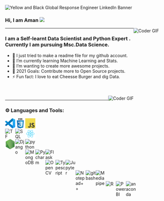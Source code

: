 ![Yellow and Black Global Response Engineer LinkedIn Banner](https://user-images.githubusercontent.com/63160825/137918832-c521f6dd-34c9-4efa-9e80-ec142ff8221d.png)

### Hi, I am Aman <img src="https://media.giphy.com/media/hvRJCLFzcasrR4ia7z/giphy.gif" width="25px"> 
<img align="right" src="https://i.imgur.com/mVIr207.gif" alt="Coder GIF" height="280">
<hr/>

### I am a Self-learnt Data Scientist and Python Expert . Currently I am pursuing Msc.Data Science.
- 🔭 I just tried to make a readme file for my github account.<br />
- 🌱 I’m currently learning Machine Learning and Stats.<br />
- 👯 I’m wanting to create more awesome projects.<br />
- 🥅 2021 Goals: Contribute more to Open Source projects.<br />
- ⚡ Fun fact: I love to eat Cheesse Burger and dig Data.
<br/>
<br />

<img align="right"  src="https://i.imgur.com/UWbDP3y.gif" alt="Coder GIF" height="280">


<hr/>


### ⚙ Languages and Tools:

<img align="left" alt="vscode" width="33px" src="https://raw.githubusercontent.com/github/explore/80688e429a7d4ef2fca1e82350fe8e3517d3494d/topics/visual-studio-code/visual-studio-code.png" />
<img align="left" alt="CSS3" width="33px" src="https://raw.githubusercontent.com/github/explore/80688e429a7d4ef2fca1e82350fe8e3517d3494d/topics/css/css.png" />
<img align="left" alt="JavaScript" width="33px" src="https://raw.githubusercontent.com/github/explore/80688e429a7d4ef2fca1e82350fe8e3517d3494d/topics/javascript/javascript.png" />
<br/>
<br/>
<img align="left" alt="TF" width="33px" src="https://i.imgur.com/oGwE8PR.png" />
<img align="left" alt="SQL" width="33px" src="https://camo.githubusercontent.com/b65f9026a0274fb351e57ed757a7c01e2538734b2278c067b5d6ca4650a6e4ce/68747470733a2f2f6c6162732e6d7973716c2e636f6d2f636f6d6d6f6e2f6c6f676f732f6d7973716c2d6c6f676f2e737667" />
<img align="left" alt="React" width="33px" src="https://raw.githubusercontent.com/github/explore/80688e429a7d4ef2fca1e82350fe8e3517d3494d/topics/react/react.png" />
<br/>
<br/>
<img align="left" alt="NodeJS" width="33px" src="https://raw.githubusercontent.com/github/explore/80688e429a7d4ef2fca1e82350fe8e3517d3494d/topics/nodejs/nodejs.png" />
<img align="left" alt="Django" width="33px" src="https://i.imgur.com/6HTssDd.png" />
<img align="left" alt="python" width="33px" src="https://i.imgur.com/gixjL0a.png" />
<br/>
<br/>
<img align="left" alt="MongoDB" width="33px" src="https://i.imgur.com/uyStyoI.png" />
<img align="left" alt="Pycharm" width="33px" src="https://i.imgur.com/N3UnDaG.png" />
<img align="left" alt="Flask" width="33px" src="https://i.imgur.com/0Gs9Vqu.png" />
<br/>
<br/>
<img align="left" alt="OpenCV" width="33px" src="https://i.imgur.com/xFMyVyV.png" />
<img align="left" alt="Typescript" width="33px" src="https://i.imgur.com/6md14Ny.png" />
<img align="left" alt="Jupyter" width="33px" src="https://i.imgur.com/f5M1VWO.png" />
<br/>
<br/>
<img align="left" alt="Notepad++" width="33px" src="https://i.imgur.com/s8PYCpN.png" />
<img align="left" alt="gitbash" width="33px" src="https://i.imgur.com/FgD2Tpt.png" />
<img align="left" alt="Mediapipe" width="33px" src="https://i.imgur.com/BdWJk0i.png" />

<br />

<img align="left" alt="R" width="33px" src="https://i.imgur.com/LGgB5r4.png" />
<img align="left" alt="PowerBI" width="33px" src="https://i.imgur.com/uDWUWAY.png" />
<img align="left" alt="anaconda" width="33px" src="https://i.imgur.com/SUxYIXm.png" />

<br/>

